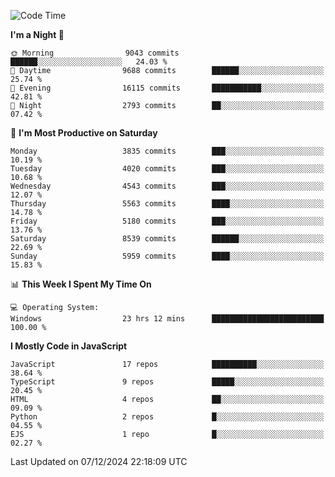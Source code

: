 <!--START_SECTION:waka-->
![Code Time](http://img.shields.io/badge/Code%20Time-3%2C424%20hrs%2058%20mins-blue)

**I'm a Night 🦉** 

```text
🌞 Morning                9043 commits        ██████░░░░░░░░░░░░░░░░░░░   24.03 % 
🌆 Daytime                9688 commits        ██████░░░░░░░░░░░░░░░░░░░   25.74 % 
🌃 Evening                16115 commits       ███████████░░░░░░░░░░░░░░   42.81 % 
🌙 Night                  2793 commits        ██░░░░░░░░░░░░░░░░░░░░░░░   07.42 % 
```
📅 **I'm Most Productive on Saturday** 

```text
Monday                   3835 commits        ███░░░░░░░░░░░░░░░░░░░░░░   10.19 % 
Tuesday                  4020 commits        ███░░░░░░░░░░░░░░░░░░░░░░   10.68 % 
Wednesday                4543 commits        ███░░░░░░░░░░░░░░░░░░░░░░   12.07 % 
Thursday                 5563 commits        ████░░░░░░░░░░░░░░░░░░░░░   14.78 % 
Friday                   5180 commits        ███░░░░░░░░░░░░░░░░░░░░░░   13.76 % 
Saturday                 8539 commits        ██████░░░░░░░░░░░░░░░░░░░   22.69 % 
Sunday                   5959 commits        ████░░░░░░░░░░░░░░░░░░░░░   15.83 % 
```


📊 **This Week I Spent My Time On** 

```text
💻 Operating System: 
Windows                  23 hrs 12 mins      █████████████████████████   100.00 % 
```

**I Mostly Code in JavaScript** 

```text
JavaScript               17 repos            ██████████░░░░░░░░░░░░░░░   38.64 % 
TypeScript               9 repos             █████░░░░░░░░░░░░░░░░░░░░   20.45 % 
HTML                     4 repos             ██░░░░░░░░░░░░░░░░░░░░░░░   09.09 % 
Python                   2 repos             █░░░░░░░░░░░░░░░░░░░░░░░░   04.55 % 
EJS                      1 repo              █░░░░░░░░░░░░░░░░░░░░░░░░   02.27 % 
```




 Last Updated on 07/12/2024 22:18:09 UTC
<!--END_SECTION:waka-->

<!--
**likaiqiang/likaiqiang** is a ✨ _special_ ✨ repository because its `README.md` (this file) appears on your GitHub profile.

Here are some ideas to get you started:

- 🔭 I’m currently working on ...
- 🌱 I’m currently learning ...
- 👯 I’m looking to collaborate on ...
- 🤔 I’m looking for help with ...
- 💬 Ask me about ...
- 📫 How to reach me: ...
- 😄 Pronouns: ...
- ⚡ Fun fact: ...
-->
